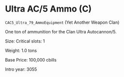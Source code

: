 # Ultra AC/5 Ammo (C)

`CAC5_Ultra_79_AmmoEquipment` (Yet Another Weapon Clan)

One ton of ammunition for the Clan Ultra Autocannon/5.

Size: Critical slots: 1

Weight: 1.0 tons

Base Price: 100,000 cbills

Intro year: 3055


